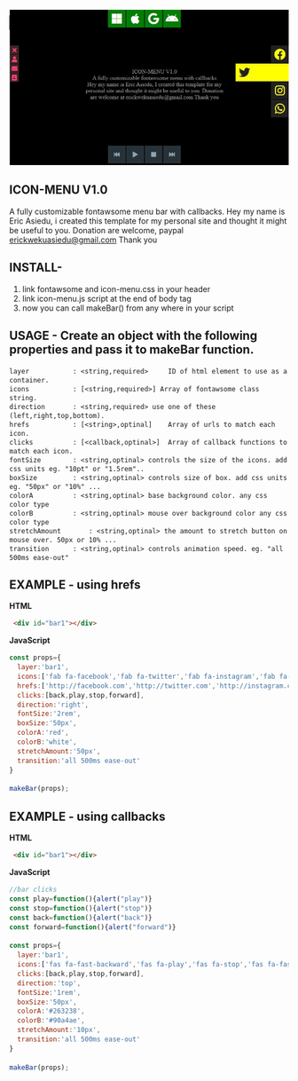 ![GitHub Logo](ico-menu.jpg)
## ICON-MENU V1.0
A fully customizable fontawsome menu bar with callbacks.
Hey my name is Eric Asiedu, i created this template 
for my personal site and thought it might be useful to you.
Donation are welcome, paypal erickwekuasiedu@gmail.com Thank you


## INSTALL-

1. link fontawsome and icon-menu.css in your header
2. link icon-menu.js script at the end of body tag
3. now you can call makeBar() from any where in your script



## USAGE - Create an object with the following properties and pass it to makeBar function.

	layer 			: <string,required> 	ID of html element to use as a container.
	icons 			: [<string,required>] Array of fontawsome class string.
  	direction		: <string,required> use one of these (left,right,top,bottom).
  	hrefs			: [<string>,optinal] 	Array of urls to match each icon.
  	clicks			: [<callback,optinal>] 	Array of callback functions to match each icon.
  	fontSize		: <string,optinal> controls the size of the icons. add css units eg. "10pt" or "1.5rem"..
  	boxSize			: <string,optinal> controls size of box. add css units eg. "50px" or "10%" ...
  	colorA			: <string,optinal> base background color. any css color type
  	colorB			: <string,optinal> mouse over background color any css color type
  	stretchAmount		: <string,optinal> the amount to stretch button on mouse over. 50px or 10% ...
  	transition		: <string,optinal> controls animation speed. eg. "all 500ms ease-out"


## EXAMPLE - using hrefs

__HTML__

````html
 <div id="bar1"></div>
````


__JavaScript__

````javascript 
const props={
  layer:'bar1', 
  icons:['fab fa-facebook','fab fa-twitter','fab fa-instagram','fab fa-whatsapp'],
  hrefs:['http://facebook.com','http://twitter.com','http://instagram.com','http://whatsup.com'],
  clicks:[back,play,stop,forward],
  direction:'right',
  fontSize:'2rem',
  boxSize:'50px',
  colorA:'red',
  colorB:'white',
  stretchAmount:'50px',
  transition:'all 500ms ease-out'
}

makeBar(props);
````



## EXAMPLE - using callbacks

__HTML__

````html
 <div id="bar1"></div>
````


__JavaScript__

````javascript 
//bar clicks
const play=function(){alert("play")}
const stop=function(){alert("stop")}
const back=function(){alert("back")}
const forward=function(){alert("forward")}

const props={
  layer:'bar1', 
  icons:['fas fa-fast-backward','fas fa-play','fas fa-stop','fas fa-fast-forward'],
  clicks:[back,play,stop,forward],
  direction:'top',
  fontSize:'1rem',
  boxSize:'50px',
  colorA:'#263238',
  colorB:'#90a4ae',
  stretchAmount:'10px',
  transition:'all 500ms ease-out'
}

makeBar(props);
````




